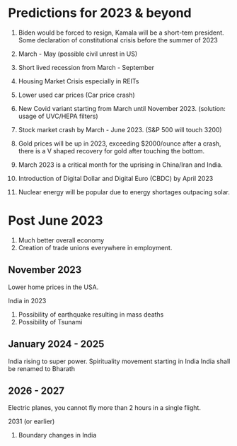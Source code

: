 Predictions for 2023 & beyond
=================================

1. Biden would be forced to resign, Kamala will be a short-tem president. Some declaration of constitutional crisis before the summer of 2023
2. March - May (possible civil unrest in US)
3. Short lived recession from March - September
4. Housing Market Crisis especially in REITs
5. Lower used car prices (Car price crash)
6. New Covid variant starting from March until November 2023. (solution: usage of UVC/HEPA filters)
7. Stock market crash by March - June 2023. (S&P 500 will touch 3200)
8. Gold prices will be up in 2023, exceeding $2000/ounce after a crash, there is a V shaped recovery for gold after touching the bottom. 
9. March 2023 is a critical month for the uprising in China/Iran and India.

10. Introduction of Digital Dollar and Digital Euro (CBDC) by April 2023
11. Nuclear energy will be popular due to energy shortages outpacing solar.

Post June 2023
============
1. Much better overall economy
2. Creation of trade unions everywhere in employment.

November 2023
----------------------
Lower home prices in the USA.

India in 2023
1. Possibility of earthquake resulting in mass deaths
2. Possibility of Tsunami


January 2024 - 2025
----------------------
India rising to super power.
Spirituality movement starting in India
India shall be renamed to Bharath

2026 - 2027 
----------------------
Electric planes, you cannot fly more than 2 hours in a single flight.

2031 (or earlier)
1. Boundary changes in India



